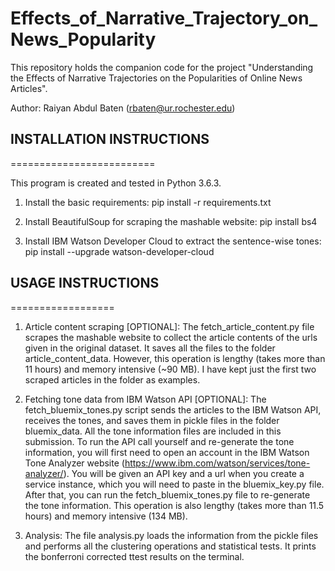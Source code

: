 # Effects_of_Narrative_Trajectory_on_News_Popularity
This repository holds the companion code for the project "Understanding the Effects of Narrative Trajectories on the Popularities of Online News Articles". 

Author: Raiyan Abdul Baten (rbaten@ur.rochester.edu)


## INSTALLATION INSTRUCTIONS
=========================

This program is created and tested in Python 3.6.3.

1. Install the basic requirements:
pip install -r requirements.txt

2. Install BeautifulSoup for scraping the mashable website:
pip install bs4

3. Install IBM Watson Developer Cloud to extract the sentence-wise tones:
pip install --upgrade watson-developer-cloud


## USAGE INSTRUCTIONS
==================

1. Article content scraping [OPTIONAL]:
The fetch_article_content.py file scrapes the mashable website to collect the article contents of the urls given in the original dataset. It saves all the files to the folder article_content_data. However, this operation is lengthy (takes more than 11 hours) and memory intensive (~90 MB). I have kept just the first two scraped articles in the folder as examples.

2. Fetching tone data from IBM Watson API [OPTIONAL]:
The fetch_bluemix_tones.py script sends the articles to the IBM Watson API, receives the tones, and saves them in pickle files in the folder bluemix_data. All the tone information files are included in this submission. To run the API call yourself and re-generate the tone information, you will first need to open an account in the IBM Watson Tone Analyzer website (https://www.ibm.com/watson/services/tone-analyzer/). You will be given an API key and a url when you create a service instance, which you will need to paste in the bluemix_key.py file. After that, you can run the fetch_bluemix_tones.py file to re-generate the tone information. This operation is also lengthy (takes more than 11.5 hours) and memory intensive (134 MB).

3. Analysis:
The file analysis.py loads the information from the pickle files and performs all the clustering operations and statistical tests. It prints the bonferroni corrected ttest results on the terminal.
